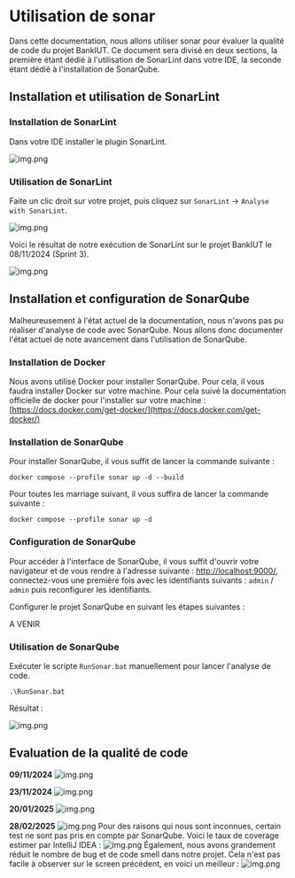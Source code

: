 # Utilisation de sonar

Dans cette documentation, nous allons utiliser sonar pour évaluer la qualité de code du projet BankIUT. Ce document
sera divisé en deux sections, la première étant dédié à l'utilisation de SonarLint dans votre IDE, la seconde étant
dédié
à l'installation de SonarQube.

## Installation et utilisation de SonarLint

### Installation de SonarLint

Dans votre IDE installer le plugin SonarLint.

![img.png](images/sonar/img.png)

### Utilisation de SonarLint

Faite un clic droit sur votre projet, puis cliquez sur `SonarLint` -> `Analyse with SonarLint`.

![img.png](images/sonar/img-2.png)

Voici le résultat de notre exécution de SonarLint sur le projet BankIUT le 08/11/2024 (Sprint 3).

![img.png](images/sonar/img-3.png)

## Installation et configuration de SonarQube

Malheureusement à l'état actuel de la documentation, nous n'avons pas pu réaliser d'analyse de code avec SonarQube. Nous
allons donc documenter l'état actuel de note avancement dans l'utilisation de SonarQube.

### Installation de Docker

Nous avons utilisé Docker pour installer SonarQube. Pour cela, il vous faudra installer Docker sur votre machine. Pour
cela suivé la documentation officielle de docker pour l'installer sur votre
machine : [https://docs.docker.com/get-docker/](https://docs.docker.com/get-docker/)

### Installation de SonarQube

Pour installer SonarQube, il vous suffit de lancer la commande suivante :

```shell
docker compose --profile sonar up -d --build 
```

Pour toutes les marriage suivant, il vous suffira de lancer la commande suivante :

```shell
docker compose --profile sonar up -d
```

### Configuration de SonarQube

Pour accéder à l'interface de SonarQube, il vous suffit d'ouvrir votre navigateur et de vous rendre à l'adresse
suivante : [http://localhost:9000/](http://localhost:9000/), connectez-vous une première fois avec les identifiants
suivants : `admin` / `admin` puis reconfigurer les identifiants.

Configurer le projet SonarQube en suivant les étapes suivantes :

A VENIR

### Utilisation de SonarQube

Exécuter le scripte `RunSonar.bat` manuellement pour lancer l'analyse de code.

```shell
.\RunSonar.bat
```

Résultat :

![img.png](images/sonar/img-7.png)

## Evaluation de la qualité de code

**09/11/2024**
![img.png](images/sonar/img-7.png)

**23/11/2024**
![img.png](images/sonar/img-8.png)

**20/01/2025**
![img.png](images/sonar/img-9.png)

**28/02/2025**
![img.png](images/sonar/img-10.png)
Pour des raisons qui nous sont inconnues, certain test ne sont pas pris en compte par SonarQube. Voici le taux de
coverage estimer par IntelliJ IDEA :
![img.png](images/sonar/img-11.png)
Également, nous avons grandement réduit le nombre de bug et de code smell dans notre projet. Cela n'est pas facile à
observer sur le screen précédent, en voici un meilleur :
![img.png](images/sonar/im-12.png)